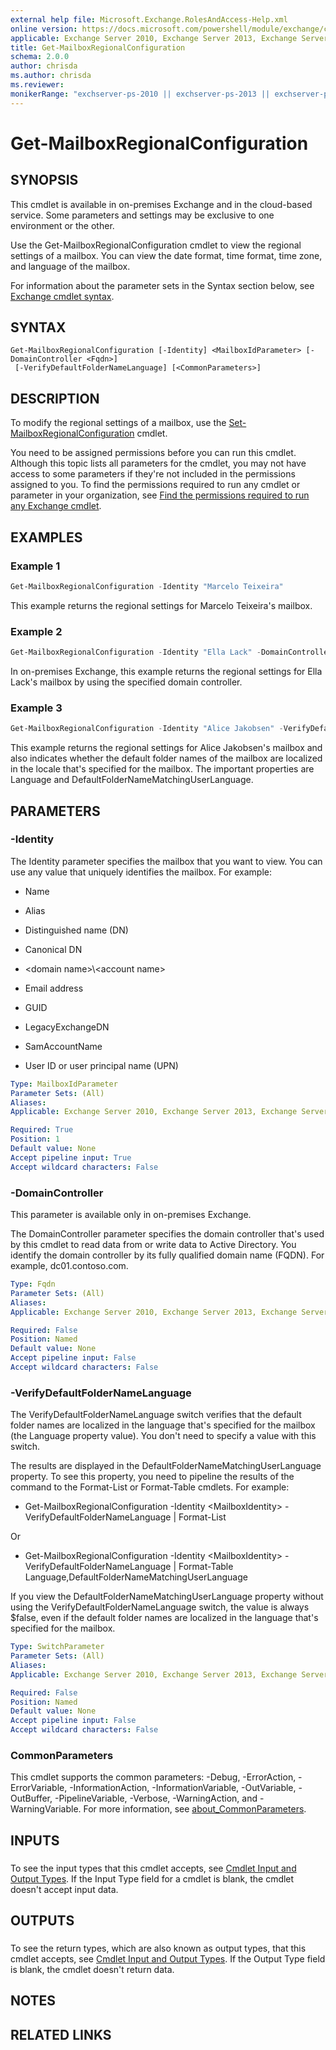 ```yaml
---
external help file: Microsoft.Exchange.RolesAndAccess-Help.xml
online version: https://docs.microsoft.com/powershell/module/exchange/client-access/get-mailboxregionalconfiguration
applicable: Exchange Server 2010, Exchange Server 2013, Exchange Server 2016, Exchange Server 2019, Exchange Online
title: Get-MailboxRegionalConfiguration
schema: 2.0.0
author: chrisda
ms.author: chrisda
ms.reviewer:
monikerRange: "exchserver-ps-2010 || exchserver-ps-2013 || exchserver-ps-2016 || exchserver-ps-2019 || exchonline-ps"
---
```


# Get-MailboxRegionalConfiguration

## SYNOPSIS
This cmdlet is available in on-premises Exchange and in the cloud-based service. Some parameters and settings may be exclusive to one environment or the other.

Use the Get-MailboxRegionalConfiguration cmdlet to view the regional settings of a mailbox. You can view the date format, time format, time zone, and language of the mailbox.

For information about the parameter sets in the Syntax section below, see [Exchange cmdlet syntax](https://docs.microsoft.com/powershell/exchange/exchange-server/exchange-cmdlet-syntax).

## SYNTAX

```
Get-MailboxRegionalConfiguration [-Identity] <MailboxIdParameter> [-DomainController <Fqdn>]
 [-VerifyDefaultFolderNameLanguage] [<CommonParameters>]
```

## DESCRIPTION
To modify the regional settings of a mailbox, use the [Set-MailboxRegionalConfiguration](https://docs.microsoft.com/powershell/module/exchange/client-access/set-mailboxregionalconfiguration) cmdlet.

You need to be assigned permissions before you can run this cmdlet. Although this topic lists all parameters for the cmdlet, you may not have access to some parameters if they're not included in the permissions assigned to you. To find the permissions required to run any cmdlet or parameter in your organization, see [Find the permissions required to run any Exchange cmdlet](https://docs.microsoft.com/powershell/exchange/exchange-server/find-exchange-cmdlet-permissions).

## EXAMPLES

### Example 1
```powershell
Get-MailboxRegionalConfiguration -Identity "Marcelo Teixeira"
```

This example returns the regional settings for Marcelo Teixeira's mailbox.

### Example 2
```powershell
Get-MailboxRegionalConfiguration -Identity "Ella Lack" -DomainController dc01.contoso.com
```

In on-premises Exchange, this example returns the regional settings for Ella Lack's mailbox by using the specified domain controller.

### Example 3
```powershell
Get-MailboxRegionalConfiguration -Identity "Alice Jakobsen" -VerifyDefaultFolderNameLanguage | Format-List
```

This example returns the regional settings for Alice Jakobsen's mailbox and also indicates whether the default folder names of the mailbox are localized in the locale that's specified for the mailbox. The important properties are Language and DefaultFolderNameMatchingUserLanguage.

## PARAMETERS

### -Identity
The Identity parameter specifies the mailbox that you want to view. You can use any value that uniquely identifies the mailbox. For example:

- Name

- Alias

- Distinguished name (DN)

- Canonical DN

- \<domain name\>\\\<account name\>

- Email address

- GUID

- LegacyExchangeDN

- SamAccountName

- User ID or user principal name (UPN)

```yaml
Type: MailboxIdParameter
Parameter Sets: (All)
Aliases:
Applicable: Exchange Server 2010, Exchange Server 2013, Exchange Server 2016, Exchange Server 2019, Exchange Online

Required: True
Position: 1
Default value: None
Accept pipeline input: True
Accept wildcard characters: False
```

### -DomainController
This parameter is available only in on-premises Exchange.

The DomainController parameter specifies the domain controller that's used by this cmdlet to read data from or write data to Active Directory. You identify the domain controller by its fully qualified domain name (FQDN). For example, dc01.contoso.com.

```yaml
Type: Fqdn
Parameter Sets: (All)
Aliases:
Applicable: Exchange Server 2010, Exchange Server 2013, Exchange Server 2016, Exchange Server 2019

Required: False
Position: Named
Default value: None
Accept pipeline input: False
Accept wildcard characters: False
```

### -VerifyDefaultFolderNameLanguage
The VerifyDefaultFolderNameLanguage switch verifies that the default folder names are localized in the language that's specified for the mailbox (the Language property value). You don't need to specify a value with this switch.

The results are displayed in the DefaultFolderNameMatchingUserLanguage property. To see this property, you need to pipeline the results of the command to the Format-List or Format-Table cmdlets. For example:

- Get-MailboxRegionalConfiguration -Identity \<MailboxIdentity\> -VerifyDefaultFolderNameLanguage | Format-List

Or

- Get-MailboxRegionalConfiguration -Identity \<MailboxIdentity\> -VerifyDefaultFolderNameLanguage | Format-Table Language,DefaultFolderNameMatchingUserLanguage

If you view the DefaultFolderNameMatchingUserLanguage property without using the VerifyDefaultFolderNameLanguage switch, the value is always $false, even if the default folder names are localized in the language that's specified for the mailbox.

```yaml
Type: SwitchParameter
Parameter Sets: (All)
Aliases:
Applicable: Exchange Server 2010, Exchange Server 2013, Exchange Server 2016, Exchange Server 2019, Exchange Online

Required: False
Position: Named
Default value: None
Accept pipeline input: False
Accept wildcard characters: False
```

### CommonParameters
This cmdlet supports the common parameters: -Debug, -ErrorAction, -ErrorVariable, -InformationAction, -InformationVariable, -OutVariable, -OutBuffer, -PipelineVariable, -Verbose, -WarningAction, and -WarningVariable. For more information, see [about_CommonParameters](https://go.microsoft.com/fwlink/p/?LinkID=113216).

## INPUTS

###  
To see the input types that this cmdlet accepts, see [Cmdlet Input and Output Types](https://go.microsoft.com/fwlink/p/?LinkId=616387). If the Input Type field for a cmdlet is blank, the cmdlet doesn't accept input data.

## OUTPUTS

###  
To see the return types, which are also known as output types, that this cmdlet accepts, see [Cmdlet Input and Output Types](https://go.microsoft.com/fwlink/p/?LinkId=616387). If the Output Type field is blank, the cmdlet doesn't return data.

## NOTES

## RELATED LINKS

